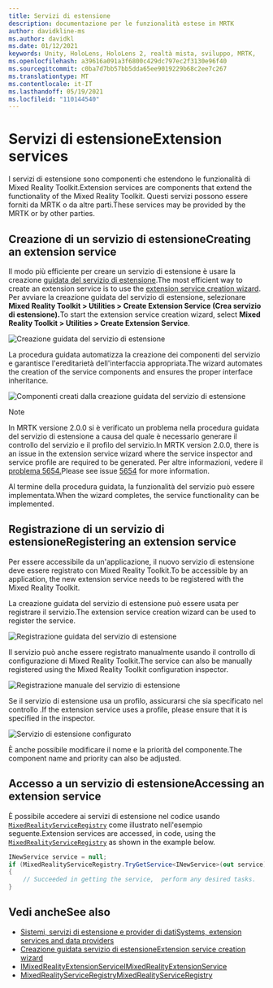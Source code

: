 ```yaml
---
title: Servizi di estensione
description: documentazione per le funzionalità estese in MRTK
author: davidkline-ms
ms.author: davidkl
ms.date: 01/12/2021
keywords: Unity, HoloLens, HoloLens 2, realtà mista, sviluppo, MRTK,
ms.openlocfilehash: a39616a091a3f6800c429dc797ec2f3130e96f40
ms.sourcegitcommit: c0ba7d7bb57bb5dda65ee9019229b68c2ee7c267
ms.translationtype: MT
ms.contentlocale: it-IT
ms.lasthandoff: 05/19/2021
ms.locfileid: "110144540"
---
```

# <a name="extension-services"></a><span data-ttu-id="170f4-104">Servizi di estensione</span><span class="sxs-lookup"><span data-stu-id="170f4-104">Extension services</span></span>

<span data-ttu-id="170f4-105">I servizi di estensione sono componenti che estendono le funzionalità di Mixed Reality Toolkit.</span><span class="sxs-lookup"><span data-stu-id="170f4-105">Extension services are components that extend the functionality of the Mixed Reality Toolkit.</span></span> <span data-ttu-id="170f4-106">Questi servizi possono essere forniti da MRTK o da altre parti.</span><span class="sxs-lookup"><span data-stu-id="170f4-106">These services may be provided by the MRTK or by other parties.</span></span>

## <a name="creating-an-extension-service"></a><span data-ttu-id="170f4-107">Creazione di un servizio di estensione</span><span class="sxs-lookup"><span data-stu-id="170f4-107">Creating an extension service</span></span>

<span data-ttu-id="170f4-108">Il modo più efficiente per creare un servizio di estensione è usare la creazione [guidata del servizio di estensione](../tools/extension-service-creation-wizard.md).</span><span class="sxs-lookup"><span data-stu-id="170f4-108">The most efficient way to create an extension service is to use the [extension service creation wizard](../tools/extension-service-creation-wizard.md).</span></span>
<span data-ttu-id="170f4-109">Per avviare la creazione guidata del servizio di estensione, selezionare **Mixed Reality Toolkit > Utilities > Create Extension Service (Crea servizio di estensione).**</span><span class="sxs-lookup"><span data-stu-id="170f4-109">To start the extension service creation wizard, select **Mixed Reality Toolkit > Utilities > Create Extension Service**.</span></span>

![Creazione guidata del servizio di estensione](../images/extension-wizard/ExtensionServiceCreationWizard.png)

<span data-ttu-id="170f4-111">La procedura guidata automatizza la creazione dei componenti del servizio e garantisce l'ereditarietà dell'interfaccia appropriata.</span><span class="sxs-lookup"><span data-stu-id="170f4-111">The wizard automates the creation of the service components and ensures the proper interface inheritance.</span></span>

![Componenti creati dalla creazione guidata del servizio di estensione](../images/extension-wizard/ExtensionServiceComponents.png)

> [!Note]
> <span data-ttu-id="170f4-113">In MRTK versione 2.0.0 si è verificato un problema nella procedura guidata del servizio di estensione a causa del quale è necessario generare il controllo del servizio e il profilo del servizio.</span><span class="sxs-lookup"><span data-stu-id="170f4-113">In MRTK version 2.0.0, there is an issue in the extension service wizard where the service inspector and service profile are required to be generated.</span></span> <span data-ttu-id="170f4-114">Per altre informazioni, vedere il [problema 5654.](https://github.com/microsoft/MixedRealityToolkit-Unity/issues/5654)</span><span class="sxs-lookup"><span data-stu-id="170f4-114">Please see issue [5654](https://github.com/microsoft/MixedRealityToolkit-Unity/issues/5654) for more information.</span></span>

<span data-ttu-id="170f4-115">Al termine della procedura guidata, la funzionalità del servizio può essere implementata.</span><span class="sxs-lookup"><span data-stu-id="170f4-115">When the wizard completes, the service functionality can be implemented.</span></span>

## <a name="registering-an-extension-service"></a><span data-ttu-id="170f4-116">Registrazione di un servizio di estensione</span><span class="sxs-lookup"><span data-stu-id="170f4-116">Registering an extension service</span></span>

<span data-ttu-id="170f4-117">Per essere accessibile da un'applicazione, il nuovo servizio di estensione deve essere registrato con Mixed Reality Toolkit.</span><span class="sxs-lookup"><span data-stu-id="170f4-117">To be accessible by an application, the new extension service needs to be registered with the Mixed Reality Toolkit.</span></span>

<span data-ttu-id="170f4-118">La creazione guidata del servizio di estensione può essere usata per registrare il servizio.</span><span class="sxs-lookup"><span data-stu-id="170f4-118">The extension service creation wizard can be used to register the service.</span></span>

![Registrazione guidata del servizio di estensione](../images/extension-wizard/ExtensionServiceWizardRegister.png)

<span data-ttu-id="170f4-120">Il servizio può anche essere registrato manualmente usando il controllo di configurazione di Mixed Reality Toolkit.</span><span class="sxs-lookup"><span data-stu-id="170f4-120">The service can also be manually registered using the Mixed Reality Toolkit configuration inspector.</span></span>

![Registrazione manuale del servizio di estensione](../images/profiles/RegisterExtensionService.png)

<span data-ttu-id="170f4-122">Se il servizio di estensione usa un profilo, assicurarsi che sia specificato nel controllo .</span><span class="sxs-lookup"><span data-stu-id="170f4-122">If the extension service uses a profile, please ensure that it is specified in the inspector.</span></span>

![Servizio di estensione configurato](../images/profiles/ConfiguredExtensionService.png)

<span data-ttu-id="170f4-124">È anche possibile modificare il nome e la priorità del componente.</span><span class="sxs-lookup"><span data-stu-id="170f4-124">The component name and priority can also be adjusted.</span></span>

## <a name="accessing-an-extension-service"></a><span data-ttu-id="170f4-125">Accesso a un servizio di estensione</span><span class="sxs-lookup"><span data-stu-id="170f4-125">Accessing an extension service</span></span>

<span data-ttu-id="170f4-126">È possibile accedere ai servizi di estensione nel codice usando [`MixedRealityServiceRegistry`](xref:Microsoft.MixedReality.Toolkit.MixedRealityServiceRegistry) come illustrato nell'esempio seguente.</span><span class="sxs-lookup"><span data-stu-id="170f4-126">Extension services are accessed, in code, using the [`MixedRealityServiceRegistry`](xref:Microsoft.MixedReality.Toolkit.MixedRealityServiceRegistry) as shown in the example below.</span></span>

```c#
INewService service = null;
if (MixedRealityServiceRegistry.TryGetService<INewService>(out service))
{
    // Succeeded in getting the service,  perform any desired tasks.
}
```

## <a name="see-also"></a><span data-ttu-id="170f4-127">Vedi anche</span><span class="sxs-lookup"><span data-stu-id="170f4-127">See also</span></span>

- [<span data-ttu-id="170f4-128">Sistemi, servizi di estensione e provider di dati</span><span class="sxs-lookup"><span data-stu-id="170f4-128">Systems, extension services and data providers</span></span>](../../architecture/systems-extensions-providers.md)
- [<span data-ttu-id="170f4-129">Creazione guidata servizio di estensione</span><span class="sxs-lookup"><span data-stu-id="170f4-129">Extension service creation wizard</span></span>](../tools/extension-service-creation-wizard.md)
- [<span data-ttu-id="170f4-130">IMixedRealityExtensionService</span><span class="sxs-lookup"><span data-stu-id="170f4-130">IMixedRealityExtensionService</span></span>](xref:Microsoft.MixedReality.Toolkit.IMixedRealityExtensionService)
- [<span data-ttu-id="170f4-131">MixedRealityServiceRegistry</span><span class="sxs-lookup"><span data-stu-id="170f4-131">MixedRealityServiceRegistry</span></span>](xref:Microsoft.MixedReality.Toolkit.MixedRealityServiceRegistry)
